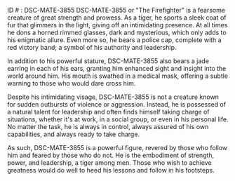 ID # : DSC-MATE-3855
DSC-MATE-3855 or "The Firefighter" is a fearsome creature of great strength and prowess. As a tiger, he sports a sleek coat of fur that glimmers in the light, giving off an intimidating presence. At all times he dons a horned rimmed glasses, dark and mysterious, which only adds to his enigmatic allure. Even more so, he bears a police cap, complete with a red victory band; a symbol of his authority and leadership.

In addition to his powerful stature, DSC-MATE-3855 also bears a jade earring in each of his ears, granting him enhanced sight and insight into the world around him. His mouth is swathed in a medical mask, offering a subtle warning to those who would dare cross him.

Despite his intimidating visage, DSC-MATE-3855 is not a creature known for sudden outbursts of violence or aggression. Instead, he is possessed of a natural talent for leadership and often finds himself taking charge of situations, whether it's at work, in a social group, or even in his personal life. No matter the task, he is always in control, always assured of his own capabilities, and always ready to take charge.

As such, DSC-MATE-3855 is a powerful figure, revered by those who follow him and feared by those who do not. He is the embodiment of strength, power, and leadership, a tiger among men. Those who wish to achieve greatness would do well to heed his lessons and follow in his footsteps.